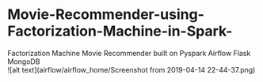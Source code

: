 # Movie-Recommender-using-Factorization-Machine-in-Spark-
 Factorization Machine Movie Recommender built on Pyspark Airflow Flask MongoDB<br/>
![alt text](airflow/airflow_home/Screenshot from 2019-04-14 22-44-37.png)
